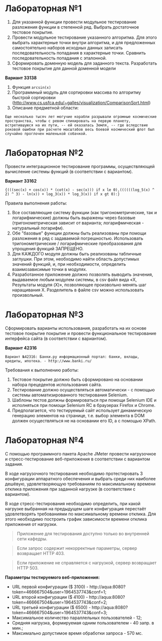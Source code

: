 # Лабораторная №1

1. Для указанной функции провести модульное тестирование разложения функции в степенной ряд. Выбрать достаточное тестовое покрытие.
2. Провести модульное тестирование указанного алгоритма. Для этого выбрать характерные точки внутри алгоритма, и для предложенных самостоятельно наборов исходных данных записать последовательность попадания в характерные точки. Сравнить последовательность попадания с эталонной.
3. Сформировать доменную модель для заданного текста.  Разработать тестовое покрытие для данной доменной модели

**Вариант 33138**
1. Функция `arcsin(x)`
2. Программный модуль для сортировки массива по алгоритму быстрой сортировки (http://www.cs.usfca.edu/~galles/visualization/ComparisonSort.html)
3. Описание предметной области:
```
Еще несколько тысяч лет могучие корабли разрывали огромные космические пространства, чтобы с ревом спикировать на первую планету, встретившуюся на их пути, -- ей оказалась Земля, -- где вследствие роковой ошибки при расчете масштабов весь боевой космический флот был случайно проглочен маленькой собачкой. 
```

# Лабораторная №2

Провести интеграционное тестирование программы, осуществляющей вычисление системы функций (в соответствии с вариантом).

**Вариант 33162**

`{(((sec(x) + cos(x)) * (cot(x) - sec(x))) if x le 0),((((((log_5(x) ^ 2) ^ 3) - ln(x)) + log_3(x)) * log_3(x)) if x gt 0):}`

Правила выполнения работы:

1. Все составляющие систему функции (как тригонометрические, так и логарифмические) должны быть выражены через базовые (тригонометрическая зависит от варианта; логарифмическая - натуральный логарифм).
2. Обе "базовые" функции должны быть реализованы при помощи разложения в ряд с задаваемой погрешностью. Использовать тригонометрические / логарифмические преобразования для упрощения функций ЗАПРЕЩЕНО.
3. Для КАЖДОГО модуля должны быть реализованы табличные заглушки. При этом, необходимо найти область допустимых значений функций, и, при необходимости, определить взаимозависимые точки в модулях.
4. Разработанное приложение должно позволять выводить значения, выдаваемое любым модулем системы, в сsv файл вида «X, Результаты модуля (X)», позволяющее произвольно менять шаг наращивания Х. Разделитель в файле csv можно использовать произвольный.

# Лабораторная №3

Сформировать варианты использования, разработать на их основе тестовое покрытие покрытие и провести функциональное тестирование интерфейса сайта (в соответствии с вариантом).

**Вариант 42316**

```
Вариант №42316: Банки.ру информационный портал: банки, вклады, кредиты, ипотека. - http://www.banki.ru/
```

 Требования к выполнению работы: 
1. Тестовое покрытие должно быть сформировано на основании набора прецедентов использования сайта.
2. Тестирование должно осуществляться автоматически - с помощью системы автоматизированного тестирования Selenium.
3. Шаблоны тестов должны формироваться при помощи Selenium IDE и исполняться при помощи Selenium RC в браузерах Firefox и Chrome.
4. Предполагается, что тестируемый сайт использует динамическую генерацию элементов на странице, т.е. выбор элемента в DOM должен осуществляться не на основании его ID, а с помощью XPath.

# Лабораторная №4

С помощью программного пакета Apache JMeter провести нагрузочное и стресс-тестирование веб-приложения в соответствии с вариантом задания.

В ходе нагрузочного тестирования необходимо протестировать 3 конфигурации аппаратного обеспечения и выбрать среди них наиболее дешёвую, удовлетворяющую требованиям по максимальному времени отклика приложения при заданной нагрузке (в соответствии с вариантом).

В ходе стресс-тестирования необходимо определить, при какой нагрузке выбранная на предыдущем шаге конфигурация перестаёт удовлетворять требованиями по максимальному времени отклика. Для этого необходимо построить график зависимости времени отклика приложения от нагрузки.

>Приложение для тестирования доступно только во внутренней сети кафедры.

>Если запрос содержит некорректные параметры, сервер возвращает HTTP 403.

>Если приложение не справляется с нагрузкой, сервер возвращает HTTP 503.

**Параметры тестируемого веб-приложения:**
- URL первой конфигурации ($ 3100) - http://aqua:8080?token=466667504&user=1964537743&conf=1;
- URL второй конфигурации ($ 4100) - http://aqua:8080?token=466667504&user=1964537743&conf=2;
- URL третьей конфигурации ($ 6500) - http://aqua:8080?token=466667504&user=1964537743&conf=3;
- Максимальное количество параллельных пользователей - 12;
- Средняя нагрузка, формируемая одним пользователем - 40 запр. в мин.;
- Максимально допустимое время обработки запроса - 570 мс.